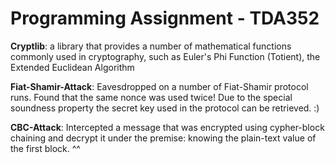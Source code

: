# Programming Assignment - TDA352

__Cryptlib__: a library that provides a number of mathematical functions commonly used in cryptography, such as Euler's Phi Function (Totient), the Extended Euclidean Algorithm

__Fiat-Shamir-Attack__:  Eavesdropped on a number of Fiat-Shamir protocol runs. Found that the same nonce was used twice! Due to the special soundness property the secret key used in the protocol can be retrieved. :)

__CBC-Attack__: Intercepted a message that was encrypted using cypher-block chaining and decrypt it under the premise: knowing the plain-text value of the first block. ^^
